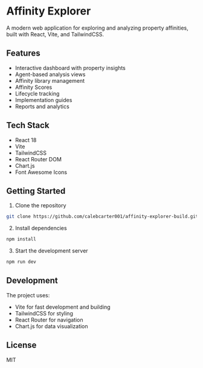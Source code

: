 # Affinity Explorer

A modern web application for exploring and analyzing property affinities, built with React, Vite, and TailwindCSS.

## Features

- Interactive dashboard with property insights
- Agent-based analysis views
- Affinity library management
- Affinity Scores
- Lifecycle tracking
- Implementation guides
- Reports and analytics

## Tech Stack

- React 18
- Vite
- TailwindCSS
- React Router DOM
- Chart.js
- Font Awesome Icons

## Getting Started

1. Clone the repository
```bash
git clone https://github.com/calebcarter001/affinity-explorer-build.git
```

2. Install dependencies
```bash
npm install
```

3. Start the development server
```bash
npm run dev
```

## Development

The project uses:
- Vite for fast development and building
- TailwindCSS for styling
- React Router for navigation
- Chart.js for data visualization

## License

MIT